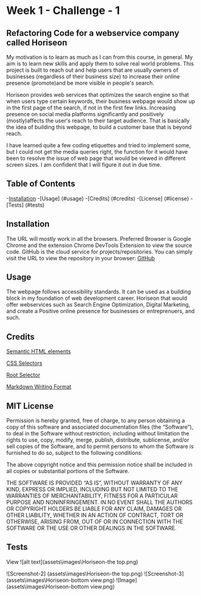 # Week 1 - Challenge - 1

## Refactoring Code for a webservice company called Horiseon

My motivation is to learn as much as I can from this course, in general. My aim is to learn new skills and apply them to solve real world problems. This project is built to reach out and help users that are usually owners of businesses (regardless of their business size) to increase their online presence (promote)and be more visible in people's search.

Horiseon provides web services that optimizes the search engine so that when users type certain keywords, their business webpage would show up in the first page of the search, if not in the first few links. Increasing presence on social media platforms significantly and positively (mostly)affects the user's reach to their target audience. That is basically the idea of building this webpage, to build a customer base that is beyond reach.

I have learned quite a few coding etiquettes and tried to implement some, but I could not get the  media queries right, the function for it would have been to resolve the issue of web page that would be viewed in different screen sizes. I am confident that I will figure it out in due time.

## Table of Contents

-[Installation](#installation)
-[Usage] (#usage)
-[Credits] (#credits)
-[License] (#license)
-[Tests] (#tests)

## Installation

The URL will mostly work in all the browsers. Preferred Browser is Google Chrome and the extension Chrome DevTools Extension to view the source code. GitHub is the cloud service for projects/repositories. You can simply visit the URL to view the repository in your browser: [GitHub](https://github.com/hafsah1976/Week1-Challenge-1)

## Usage

The webpage follows accessibility standards. It can be used as a building block in my foundation of web development career. Horiseon that would offer webservices such as Search Engine Optimization, Digital Marketing, and create a Positive online presence for businesses or entreprenuers, and such.

## Credits

[Semantic HTML elements](https://developer.mozilla.org/en-US/docs/Glossary/Semantics#semantics_in_html)

[CSS Selectors](https://developer.mozilla.org/en-US/docs/Learn/CSS/Building_blocks/Selectors)

[Root Selector](https://developer.mozilla.org/en-US/docs/Web/CSS/:root)

[Markdown Writing Format](https://docs.github.com/en/get-started/writing-on-github/getting-started-with-writing-and-formatting-on-github/basic-writing-and-formatting-syntax)

## MIT License

Permission is hereby granted, free of charge, to any person obtaining a copy of this software and associated documentation files (the “Software”), to deal in the Software without restriction, including without limitation the rights to use, copy, modify, merge, publish, distribute, sublicense, and/or sell copies of the Software, and to permit persons to whom the Software is furnished to do so, subject to the following conditions:

The above copyright notice and this permission notice shall be included in all copies or substantial portions of the Software.

THE SOFTWARE IS PROVIDED “AS IS”, WITHOUT WARRANTY OF ANY KIND, EXPRESS OR IMPLIED, INCLUDING BUT NOT LIMITED TO THE WARRANTIES OF MERCHANTABILITY, FITNESS FOR A PARTICULAR PURPOSE AND NONINFRINGEMENT. IN NO EVENT SHALL THE AUTHORS OR COPYRIGHT HOLDERS BE LIABLE FOR ANY CLAIM, DAMAGES OR OTHER LIABILITY, WHETHER IN AN ACTION OF CONTRACT, TORT OR OTHERWISE, ARISING FROM, OUT OF OR IN CONNECTION WITH THE SOFTWARE OR THE USE OR OTHER DEALINGS IN THE SOFTWARE.

## Tests

View ![alt text](assets\images\Horiseon-the top.png)

![Screenshot-2] (assets\images\Horiseon-the top.png)
![Screenshot-3] (assets\images\Horiseon-bottom view.png) 
![Image] (assets\images\Horiseon-bottom view.png)
